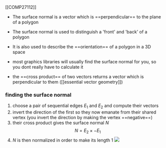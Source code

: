 [[COMP27112]]

- The surface normal is a vector which is ==perpendicular== to the plane of a polygon
- The surface normal is used to distinguish a 'front' and 'back' of a polygon
- It is also used to describe the ==orientation== of a polygon in a 3D space
- most graphics libraries will usually find the surface normal for you, so you dont really have to calculate it

- the ==cross product== of two vectors returns a vector which is perpendicular to them ([[essential vector geometry]])

### finding the surface normal
1. choose a pair of sequential edges $E_1$ and $E_2$ and compute their vectors
2. invert the direction of the first so they now emanate from their shared vertex (you invert the direction by making the vertex ==negative==)
3. their cross product gives the surface normal $N$
$$N = E_2 \times -E_1$$
4. $N$ is then normalized in order to make its length 1
![](https://i.imgur.com/7EfOLPS.png)
